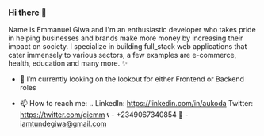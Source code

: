 ### Hi there 👋

Name is Emmanuel Giwa and I'm an enthusiastic developer who takes pride in helping businesses and brands make more money by increasing their impact on society. I specialize in building full_stack web applications that cater immensely to various sectors, a few examples are e-commerce, health, education and many more. ✨

- 🔭 I’m currently looking on the lookout for either Frontend or Backend roles


- 📫 How to reach me: ..
LinkedIn: https://linkedin.com/in/aukoda
Twitter: https://twitter.com/giemm
📞 - +2349067340854
📧 - iamtundegiwa@gmail.com

<!--
**auleki/auleki** is a ✨ _special_ ✨ repository because its `README.md` (this file) appears on your GitHub profile.

Here are some ideas to get you started:


- 🌱 I’m currently learning ...
- 👯 I’m looking to collaborate on ...
- 🤔 I’m looking for help with ...
- 💬 Ask me about ...

- 😄 Pronouns: ...
- ⚡ Fun fact: ...
-->
